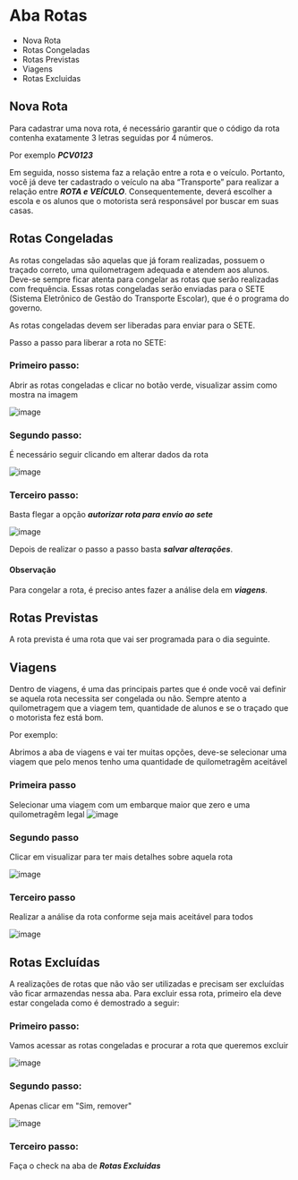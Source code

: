 # Aba Rotas
* Nova Rota
* Rotas Congeladas
* Rotas Previstas
* Viagens
* Rotas Excluidas


## Nova Rota
Para cadastrar uma nova rota, é necessário garantir que o código da rota contenha exatamente 3 letras seguidas por 4 números.

Por exemplo
***PCV0123***

Em seguida, nosso sistema faz a relação entre a rota e o veículo. Portanto, você já deve ter cadastrado o veículo na aba “Transporte” para realizar a relação entre ***ROTA e VEÍCULO***. Consequentemente, deverá escolher a escola e os alunos que o motorista será responsável por buscar em suas casas.


## Rotas Congeladas
As rotas congeladas são aquelas que já foram realizadas, possuem o traçado correto, uma quilometragem adequada e atendem aos alunos. Deve-se sempre ficar atenta para congelar as rotas que serão realizadas com frequência. Essas rotas congeladas serão enviadas para o SETE (Sistema Eletrônico de Gestão do Transporte Escolar), que é o programa do governo. 

As rotas congeladas devem ser liberadas para enviar para o SETE. 

Passo a passo para liberar a rota no SETE:
### Primeiro passo:
Abrir as rotas congeladas e clicar no botão verde, visualizar assim como mostra na imagem

![image](https://github.com/user-attachments/assets/44805f02-1a1c-44f5-9381-cf2dd94cc466)

### Segundo passo: 

É necessário seguir clicando em alterar dados da rota

![image](https://github.com/user-attachments/assets/4f6d1690-42f8-4a64-a8fb-82cfcbe16ce9)

### Terceiro passo:

Basta flegar a opção ***autorizar rota para envio ao sete***

![image](https://github.com/user-attachments/assets/4d548592-583f-46a6-b31f-ce7b741ec12d)

Depois de realizar o passo a passo basta ***salvar alterações***.

#### Observação

Para congelar a rota, é preciso antes fazer a análise dela em ***viagens***.


## Rotas Previstas
A rota prevista é uma rota que vai ser programada para o dia seguinte.


## Viagens
Dentro de viagens, é uma das principais partes que é onde você vai definir se aquela rota necessita ser congelada ou não. Sempre atento a quilometragem que a viagem tem, quantidade de alunos e se o traçado que o motorista fez está bom. 

Por exemplo:

Abrimos a aba de viagens e vai ter muitas opções, deve-se selecionar uma viagem que pelo menos tenho uma quantidade de quilometragêm aceitável

### Primeira passo 

Selecionar uma viagem com um embarque maior que zero e uma quilometragêm legal 
![image](https://github.com/user-attachments/assets/dd9e7808-39fb-43fb-9678-1ea1ecbbc078)

### Segundo passo

Clicar em visualizar para ter mais detalhes sobre aquela rota

![image](https://github.com/user-attachments/assets/1c7efa85-53ec-47e8-b801-af5b817c8acc)

### Terceiro passo

Realizar a análise da rota conforme seja mais aceitável para todos

![image](https://github.com/user-attachments/assets/e2c22625-b943-4ec8-94e2-cdb603925596)


## Rotas Excluídas
A realizações de rotas que não vão ser utilizadas e precisam ser excluídas vão ficar armazendas nessa aba. 
Para excluir essa rota, primeiro ela deve estar congelada como é demostrado a seguir:

### Primeiro passo:

Vamos acessar as rotas congeladas e procurar a rota que queremos excluir

![image](https://github.com/user-attachments/assets/16111244-bbcf-4ebc-baab-37fabafe9ce1)

### Segundo passo:

Apenas clicar em "Sim, remover"

![image](https://github.com/user-attachments/assets/c72f8e87-200a-4768-99f7-bdbaf218419a)

### Terceiro passo:

Faça o check na aba de ***Rotas Excluidas***
